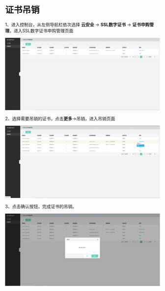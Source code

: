 # 证书吊销

1、进入控制台，从左侧导航栏依次选择 **云安全** -> **SSL数字证书** -> **证书申购管理**，进入SSL数字证书申购管理页面

![证书申购管理](/image/SSL-Certification/证书申购管理页面.png)

2、选择需要吊销的证书，点击**更多**->吊销，进入吊销页面

![吊销](/image/SSL-Certification/吊销.png)

3、点击确认按钮，完成证书的吊销。

![吊销确认](/image/SSL-Certification/吊销确认.png)

